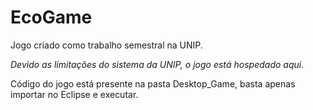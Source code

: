 # EcoGame
Jogo criado como trabalho semestral na UNIP.

*Devido as limitações do sistema da UNIP, o jogo está hospedado aqui.*

Código do jogo está presente na pasta Desktop_Game, basta apenas importar no Eclipse e executar.
